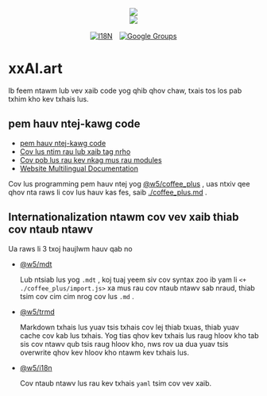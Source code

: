 <p align="center"><a href="https://xxai.art"><img src="https://cdn.jsdelivr.net/gh/xxai-art/doc/logo.svg"/></a><br/><a href="https://xxai.art"><img src="https://cdn.jsdelivr.net/gh/xxai-art/doc/xxai.svg"/></a></p><p align="center"><a href="https://github.com/xxai-art/doc#readme"><img alt="I18N" src="https://cdn.jsdelivr.net/gh/wactax/img/t.svg"/></a>　<a href="https://groups.google.com/u/0/g/xxai-art"><img alt="Google Groups" src="https://cdn.jsdelivr.net/gh/wactax/img/g-groups.svg"/></a></p>

# xxAI.art

Ib feem ntawm lub vev xaib code yog qhib qhov chaw, txais tos los pab txhim kho kev txhais lus.

## pem hauv ntej-kawg code

* [pem hauv ntej-kawg code](https://github.com/xxai-art/web)
* [Cov lus ntim rau lub xaib tag nrho](https://github.com/xxai-art/web/tree/main/i18n)
* [Cov pob lus rau kev nkag mus rau modules](https://github.com/wacpkg/user/tree/main/ui.i18n)
* [Website Multilingual Documentation](https://github.com/xxai-doc)

Cov lus programming pem hauv ntej yog [@w5/coffee_plus](http://npmjs.com/@w5/coffee_plus) , uas ntxiv qee qhov nta raws li cov lus hauv kas fes, saib [./coffee_plus.md](./coffee_plus.md) .

## Internationalization ntawm cov vev xaib thiab cov ntaub ntawv

Ua raws li 3 txoj haujlwm hauv qab no

* [@w5/mdt](https://www.npmjs.com/package/@w5/mdt)

  Lub ntsiab lus yog `.mdt` , koj tuaj yeem siv cov syntax zoo ib yam li `<+ ./coffee_plus/import.js>` xa mus rau cov ntaub ntawv sab nraud, thiab tsim cov cim cim nrog cov lus `.md` .

* [@w5/trmd](https://www.npmjs.com/package/@w5/trmd)

  Markdown txhais lus yuav tsis txhais cov lej thiab txuas, thiab yuav cache cov kab lus txhais. Yog tias qhov kev txhais lus raug hloov kho tab sis cov ntawv qub tsis raug hloov kho, nws rov ua dua yuav tsis overwrite qhov kev hloov kho ntawm kev txhais lus.

* [@w5/i18n](https://www.npmjs.com/package/@w5/i18n)

  Cov ntaub ntawv lus rau kev txhais `yaml` tsim cov vev xaib.
